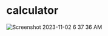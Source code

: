 # calculator

![Screenshot 2023-11-02 6 37 36 AM](https://github.com/coder-2k4/Calculator/assets/134073829/74025cb4-dae0-4ae9-8bce-6cda6b8355ce)

